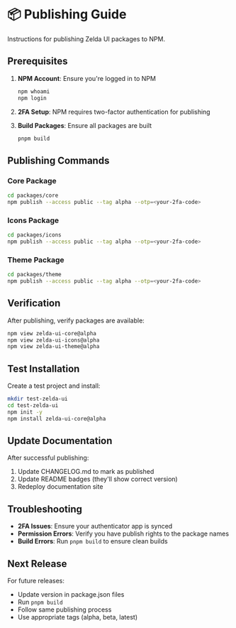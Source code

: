 # 📦 Publishing Guide

Instructions for publishing Zelda UI packages to NPM.

## Prerequisites

1. **NPM Account**: Ensure you're logged in to NPM
   ```bash
   npm whoami
   npm login
   ```

2. **2FA Setup**: NPM requires two-factor authentication for publishing
3. **Build Packages**: Ensure all packages are built
   ```bash
   pnpm build
   ```

## Publishing Commands

### Core Package
```bash
cd packages/core
npm publish --access public --tag alpha --otp=<your-2fa-code>
```

### Icons Package
```bash
cd packages/icons
npm publish --access public --tag alpha --otp=<your-2fa-code>
```

### Theme Package
```bash
cd packages/theme
npm publish --access public --tag alpha --otp=<your-2fa-code>
```

## Verification

After publishing, verify packages are available:

```bash
npm view zelda-ui-core@alpha
npm view zelda-ui-icons@alpha
npm view zelda-ui-theme@alpha
```

## Test Installation

Create a test project and install:

```bash
mkdir test-zelda-ui
cd test-zelda-ui
npm init -y
npm install zelda-ui-core@alpha
```

## Update Documentation

After successful publishing:

1. Update CHANGELOG.md to mark as published
2. Update README badges (they'll show correct version)
3. Redeploy documentation site

## Troubleshooting

- **2FA Issues**: Ensure your authenticator app is synced
- **Permission Errors**: Verify you have publish rights to the package names
- **Build Errors**: Run `pnpm build` to ensure clean builds

## Next Release

For future releases:
- Update version in package.json files
- Run `pnpm build`
- Follow same publishing process
- Use appropriate tags (alpha, beta, latest)